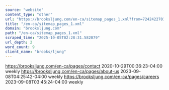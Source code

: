 ```yaml
---
source: "website"
content_type: "other"
url: "https://brooksljung.com/en-ca/sitemap_pages_1.xml?from=72424227012&to=93539532996"
title: "/en-ca/sitemap_pages_1.xml"
domain: "brooksljung.com"
path: "/en-ca/sitemap_pages_1.xml"
scraped_time: "2025-10-05T02:28:31.582079"
url_depth: 2
word_count: 9
client_name: "brooks/ljung"
---
```


https://brooksljung.com/en-ca/pages/contact 2020-10-29T00:36:23-04:00 weekly https://brooksljung.com/en-ca/pages/about-us 2023-09-08T04:25:42-04:00 weekly https://brooksljung.com/en-ca/pages/careers 2023-09-08T03:45:24-04:00 weekly